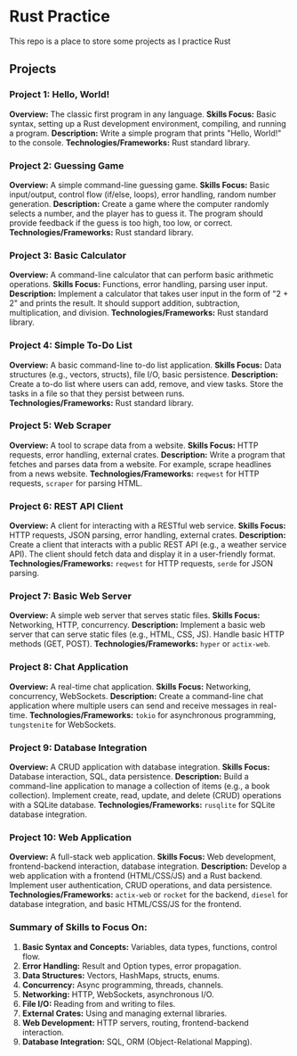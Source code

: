 # Rust Practice
This repo is a place to store some projects as I practice Rust

## Projects
### Project 1: Hello, World!
**Overview:** The classic first program in any language.
**Skills Focus:** Basic syntax, setting up a Rust development environment, compiling, and running a program.
**Description:** Write a simple program that prints "Hello, World!" to the console.
**Technologies/Frameworks:** Rust standard library.

### Project 2: Guessing Game
**Overview:** A simple command-line guessing game.
**Skills Focus:** Basic input/output, control flow (if/else, loops), error handling, random number generation.
**Description:** Create a game where the computer randomly selects a number, and the player has to guess it. The program should provide feedback if the guess is too high, too low, or correct.
**Technologies/Frameworks:** Rust standard library.

### Project 3: Basic Calculator
**Overview:** A command-line calculator that can perform basic arithmetic operations.
**Skills Focus:** Functions, error handling, parsing user input.
**Description:** Implement a calculator that takes user input in the form of "2 + 2" and prints the result. It should support addition, subtraction, multiplication, and division.
**Technologies/Frameworks:** Rust standard library.

### Project 4: Simple To-Do List
**Overview:** A basic command-line to-do list application.
**Skills Focus:** Data structures (e.g., vectors, structs), file I/O, basic persistence.
**Description:** Create a to-do list where users can add, remove, and view tasks. Store the tasks in a file so that they persist between runs.
**Technologies/Frameworks:** Rust standard library.

### Project 5: Web Scraper
**Overview:** A tool to scrape data from a website.
**Skills Focus:** HTTP requests, error handling, external crates.
**Description:** Write a program that fetches and parses data from a website. For example, scrape headlines from a news website.
**Technologies/Frameworks:** `reqwest` for HTTP requests, `scraper` for parsing HTML.

### Project 6: REST API Client
**Overview:** A client for interacting with a RESTful web service.
**Skills Focus:** HTTP requests, JSON parsing, error handling, external crates.
**Description:** Create a client that interacts with a public REST API (e.g., a weather service API). The client should fetch data and display it in a user-friendly format.
**Technologies/Frameworks:** `reqwest` for HTTP requests, `serde` for JSON parsing.

### Project 7: Basic Web Server
**Overview:** A simple web server that serves static files.
**Skills Focus:** Networking, HTTP, concurrency.
**Description:** Implement a basic web server that can serve static files (e.g., HTML, CSS, JS). Handle basic HTTP methods (GET, POST).
**Technologies/Frameworks:** `hyper` or `actix-web`.

### Project 8: Chat Application
**Overview:** A real-time chat application.
**Skills Focus:** Networking, concurrency, WebSockets.
**Description:** Create a command-line chat application where multiple users can send and receive messages in real-time.
**Technologies/Frameworks:** `tokio` for asynchronous programming, `tungstenite` for WebSockets.

### Project 9: Database Integration
**Overview:** A CRUD application with database integration.
**Skills Focus:** Database interaction, SQL, data persistence.
**Description:** Build a command-line application to manage a collection of items (e.g., a book collection). Implement create, read, update, and delete (CRUD) operations with a SQLite database.
**Technologies/Frameworks:** `rusqlite` for SQLite database integration.

### Project 10: Web Application
**Overview:** A full-stack web application.
**Skills Focus:** Web development, frontend-backend interaction, database integration.
**Description:** Develop a web application with a frontend (HTML/CSS/JS) and a Rust backend. Implement user authentication, CRUD operations, and data persistence.
**Technologies/Frameworks:** `actix-web` or `rocket` for the backend, `diesel` for database integration, and basic HTML/CSS/JS for the frontend.

### Summary of Skills to Focus On:
1. **Basic Syntax and Concepts:** Variables, data types, functions, control flow.
2. **Error Handling:** Result and Option types, error propagation.
3. **Data Structures:** Vectors, HashMaps, structs, enums.
4. **Concurrency:** Async programming, threads, channels.
5. **Networking:** HTTP, WebSockets, asynchronous I/O.
6. **File I/O:** Reading from and writing to files.
7. **External Crates:** Using and managing external libraries.
8. **Web Development:** HTTP servers, routing, frontend-backend interaction.
9. **Database Integration:** SQL, ORM (Object-Relational Mapping).
